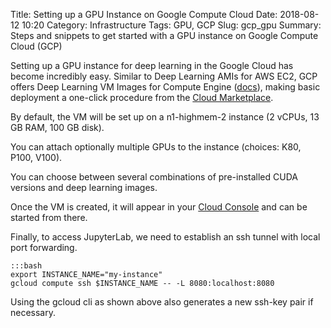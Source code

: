 Title: Setting up a GPU Instance on Google Compute Cloud
Date: 2018-08-12 10:20
Category: Infrastructure
Tags: GPU, GCP
Slug: gcp_gpu
Summary: Steps and snippets to get started with a GPU instance on Google Compute Cloud (GCP)

Setting up a GPU instance for deep learning in the Google Cloud has become incredibly easy.
Similar to Deep Learning AMIs for AWS EC2, GCP offers Deep Learning VM Images for Compute Engine ([docs](https://cloud.google.com/deep-learning-vm/docs/)), making basic deployment a one-click procedure from the [Cloud Marketplace](https://console.cloud.google.com/marketplace/details/click-to-deploy-images/deeplearning).

By default, the VM will be set up on a n1-highmem-2 instance (2 vCPUs, 13 GB RAM, 100 GB disk).

You can attach optionally multiple GPUs to the instance (choices: K80, P100, V100).

You can choose between several combinations of pre-installed CUDA versions and deep learning images.

Once the VM is created, it will appear in your [Cloud Console](https://console.cloud.google.com/compute/instances) and can be started from there.

Finally, to access JupyterLab, we need to establish an ssh tunnel with local port forwarding. 

    :::bash
    export INSTANCE_NAME="my-instance"
    gcloud compute ssh $INSTANCE_NAME -- -L 8080:localhost:8080

Using the gcloud cli as shown above also generates a new ssh-key pair if necessary.
